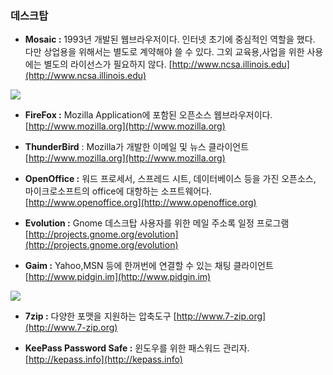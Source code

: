 ### 데스크탑

* **Mosaic :** 1993년 개발된 웹브라우저이다. 인터넷 초기에 중심적인 역할을 했다. 다만 상업용을 위해서는 별도로 계약해야 쓸 수 있다. 그외 교육용,사업을 위한 사용에는 별도의 라이선스가 필요하지 않다. [http://www.ncsa.illinois.edu](http://www.ncsa.illinois.edu)

![](/assets/firefox.jpg)

* **FireFox :** Mozilla Application에 포함된 오픈소스 웹브라우저이다. [http://www.mozilla.org](http://www.mozilla.org)

* **ThunderBird** : Mozilla가 개발한 이메일 및 뉴스 클라이언트 [http://www.mozilla.org](http://www.mozilla.org)

* **OpenOffice :** 워드 프로세서, 스프레드 시트, 데이터베이스 등을 가진 오픈소스, 마이크로소프트의 office에 대항하는 소프트웨어다. [http://www.openoffice.org](http://www.openoffice.org)

* **Evolution :** Gnome 데스크탑 사용자를 위한 메일 주소록 일정 프로그램 [http://projects.gnome.org/evolution](http://projects.gnome.org/evolution)

* **Gaim :** Yahoo,MSN 등에 한꺼번에 연결할 수 있는 채팅 클라이언트 [http://www.pidgin.im](http://www.pidgin.im)

![](/assets/7zip.png)

* **7zip :** 다양한 포맷을 지원하는 압축도구 [http://www.7-zip.org](http://www.7-zip.org)

* **KeePass Password Safe :** 윈도우를 위한 패스워드 관리자. [http://kepass.info](http://kepass.info)
